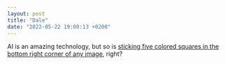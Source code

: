 ```yaml
---
layout: post
title: "Dale"
date: "2022-05-22 19:00:13 +0200"
---
```


AI is an amazing technology, but so is [sticking five colored squares in the bottom right corner of any image](http://dale.javier.computer), right?
